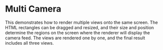 # Multi Camera

This demonstrates how to render multiple views onto the same screen. The HTML rectangles can be dragged and resized, and their size and position determine the regions on the screen where the renderer will display the camera feed. The views are rendered one by one, and the final result includes all three views.